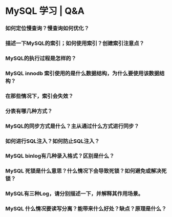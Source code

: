# MySQL 学习 | Q&A

### 如何定位慢查询？慢查询如何优化？



### 描述一下MySQL的索引；如何使用索引？创建索引注意点？



### MySQL的执行过程是怎样的？



### MySQL innodb 索引使用的是什么数据结构，为什么要使用该数据结构？



### 在那些情况下，索引会失效？



### 分表有哪几种方式？



### MySQL的同步方式是什么？主从通过什么方式进行同步？



### 如何进行SQL注入？如何防止SQL注入？



### MySQL binlog有几种录入格式？区别是什么？



### MySQL 死锁是什么意思？什么情况下会导致死锁？如何避免或解决死锁？



### MySQL有三种Log，请分别描述一下，并解释其作用场景。



### MySQL 什么情况要读写分离？能带来什么好处？缺点？原理是什么？

